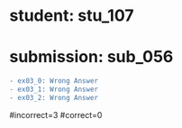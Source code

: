 # student: stu_107
# submission: sub_056

```diff
- ex03_0: Wrong Answer
- ex03_1: Wrong Answer
- ex03_2: Wrong Answer
```
#incorrect=3
#correct=0
